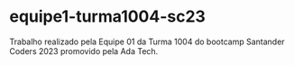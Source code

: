 # equipe1-turma1004-sc23
Trabalho realizado pela Equipe 01 da Turma 1004 do bootcamp Santander Coders 2023 promovido pela Ada Tech.
